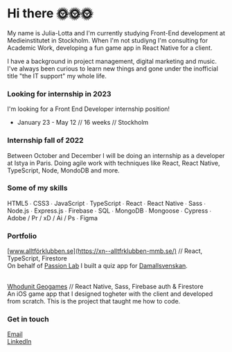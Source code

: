 # Hi there 🌞🌞🌞

My name is Julia-Lotta and I'm currently studying Front-End development at Medieinstitutet in Stockholm.
When I'm not studiyng I'm consulting for Academic Work, developing a fun game app in React Native for a client.<br>

I have a background in project management, digital marketing and music. I've always been curious to learn new things and gone under the inofficial title "the IT support" my whole life.

### Looking for internship in 2023
I'm looking for a Front End Developer internship position!<br>
- January 23 - May 12 // 16 weeks // Stockholm

### Internship fall of 2022
Between October and December I will be doing an internship as a developer at Istya in Paris. Doing agile work with techniques like React, React Native, TypeScript, Node, MondoDB and more.


### Some of my skills
HTML5 ∙ CSS3 ∙ JavaScript ∙ TypeScript ∙ React ∙ React Native ∙ Sass ∙ Node.js ∙ Express.js ∙ Firebase ∙ SQL ∙ MongoDB ∙ Mongoose ∙ Cypress ∙ Adobe / Pr / xD / Ai / Ps ∙ Figma

### Portfolio
[www.alltförklubben.se](https://xn--alltfrklubben-mmb.se/) // React, TypeScript, Firestore <br>
On behalf of [Passion Lab](https://passionlab.se/) I built a quiz app for [Damallsvenskan](https://www.obosdamallsvenskan.se/). <br><br>

[Whodunit Geogames](https://apps.apple.com/us/app/whodunit-geogames/id1623048354) // React Native, Sass, Firebase auth & Firestore<br>
An iOS game app that I designed togheter with the client and developed from scratch. This is the project that taught me how to code. 

### Get in touch

[Email](mailto:julia-lotta@tingloef.se) <br>
[LinkedIn](https://www.linkedin.com/in/julialottatinglof) <br>

